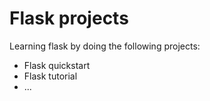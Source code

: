 # Flask projects

Learning flask by doing the following projects:
- Flask quickstart
- Flask tutorial
- ...